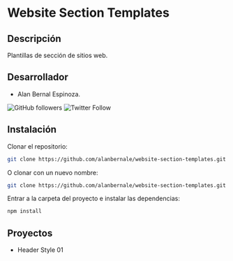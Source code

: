 # Website Section Templates

## Descripción
Plantillas de sección de sitios web.

## Desarrollador
- Alan Bernal Espinoza.

![GitHub followers](https://img.shields.io/github/followers/alanbernale?label=%C2%A1Follow%20me%21&style=social)
![Twitter Follow](https://img.shields.io/twitter/follow/alanbernale?label=%C2%A1Follow%20me%21&style=social)

## Instalación
Clonar el repositorio:

```bash
git clone https://github.com/alanbernale/website-section-templates.git
```

O clonar con un nuevo nombre:

```bash
git clone https://github.com/alanbernale/website-section-templates.git [nuevo_nombre]
```

Entrar a la carpeta del proyecto e instalar las dependencias:

```bash
npm install
```

## Proyectos
- Header Style 01
